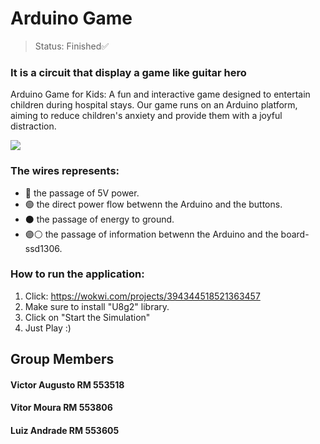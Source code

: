 # Arduino Game
>Status: Finished✅

### It is a circuit that display a game like guitar hero



<p>Arduino Game for Kids: A fun and interactive game designed to entertain children during hospital stays. Our game runs on an Arduino platform, aiming to reduce children's anxiety and provide them with a joyful distraction.</p>
<img src="https://github.com/Victor-Otsuga/Sprint3-Edge/assets/105857027/be77b8e3-dbcb-4108-8715-bfaa9929b236"/>



### The wires represents:
+ 🔴 the passage of 5V power.
+ 🟢 the direct power flow betwenn the Arduino and the buttons.
+ ⚫ the passage of energy to ground.
+ 🟣⚪ the passage of information betwenn the Arduino and the board-ssd1306.

### How to run the application:
1) Click: https://wokwi.com/projects/394344518521363457
2) Make sure to install "U8g2" library.
3) Click on "Start the Simulation"
4) Just Play :)

## Group Members
#### Victor Augusto   RM 553518
#### Vitor Moura      RM 553806
#### Luiz Andrade     RM 553605
